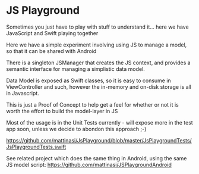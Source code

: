 # JS Playground
Sometimes you just have to play with stuff to understand it... here we have JavaScript and Swift playing together

Here we have a simple experiment involving using JS to manage a model, so that it can be shared with Android

There is a singleton JSManager that creates the JS context, and provides a semantic interface for managing a simplistic data model. 

Data Model is exposed as Swift classes, so it is easy to consume in ViewController and such, however the in-memory and on-disk storage is all in Javascript.

This is just a Proof of Concept to help get a feel for whether or not it is worth the effort to build the model-layer in JS

Most of the usage is in the Unit Tests currently - will expose more in the test app soon, unless we decide to abondon this approach ;-)

https://github.com/mattinasi/JsPlayground/blob/master/JsPlaygroundTests/JsPlaygroundTests.swift


See related project which does the same thing in Android, using the same JS model script: https://github.com/mattinasi/JSPlaygroundAndroid

